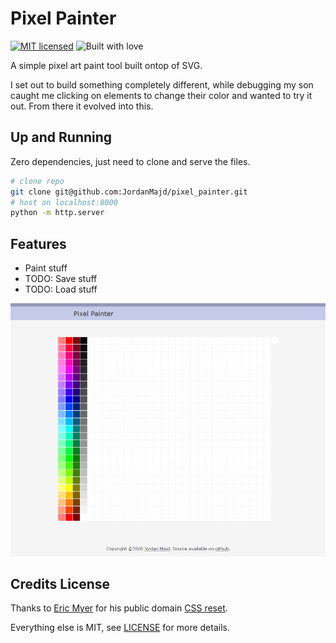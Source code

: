 # Pixel Painter
[![MIT licensed](https://img.shields.io/badge/license-MIT-blue.svg)](/LICENSE)
![Built with love](https://img.shields.io/badge/built%20with-%E2%9D%A4-FF8080.svg)

A simple pixel art paint tool built ontop of SVG.

I set out to build something completely different, while debugging my son caught me clicking on elements to change their color and wanted to try it out. From there it evolved into this.


## Up and Running

Zero dependencies, just need to clone and serve the files.

```sh
# clone repo
git clone git@github.com:JordanMajd/pixel_painter.git
# host on localhost:8000
python -m http.server 
```


## Features

- Paint stuff
- TODO: Save stuff
- TODO: Load stuff

![Picture of Pixel Painter](/res/screenshot.png)


## Credits License

Thanks to [Eric Myer](https://meyerweb.com/) for his public domain [CSS reset](https://meyerweb.com/eric/tools/css/reset/).

Everything else is MIT, see [LICENSE](/LICENSE) for more details.
